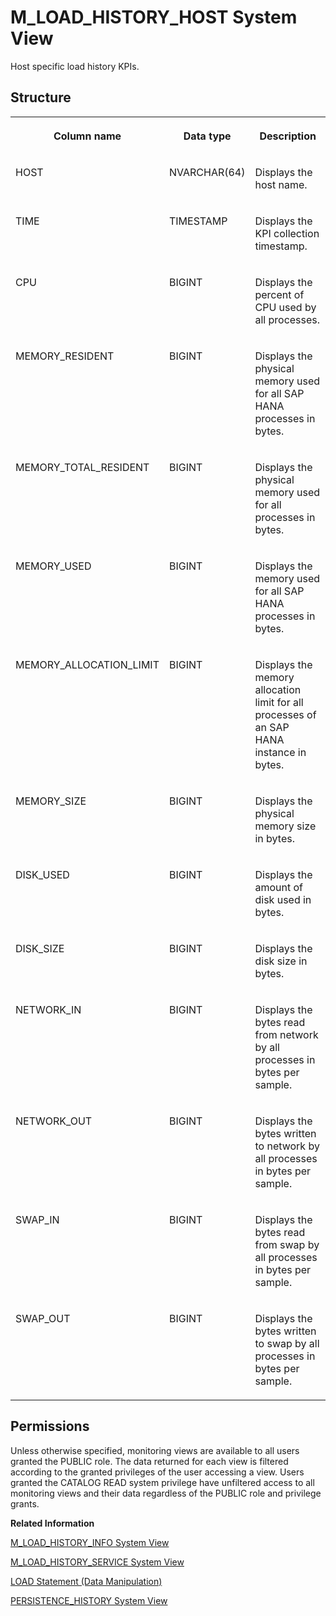 <!-- loio3fa52abf1d854edbb7342a69364bcb0e -->

# M\_LOAD\_HISTORY\_HOST System View

Host specific load history KPIs.



## Structure


<table>
<tr>
<th valign="top">

Column name

</th>
<th valign="top">

Data type

</th>
<th valign="top">

Description

</th>
</tr>
<tr>
<td valign="top">

HOST

</td>
<td valign="top">

NVARCHAR\(64\)

</td>
<td valign="top">

Displays the host name.

</td>
</tr>
<tr>
<td valign="top">

TIME

</td>
<td valign="top">

TIMESTAMP

</td>
<td valign="top">

Displays the KPI collection timestamp.

</td>
</tr>
<tr>
<td valign="top">

CPU

</td>
<td valign="top">

BIGINT

</td>
<td valign="top">

Displays the percent of CPU used by all processes.

</td>
</tr>
<tr>
<td valign="top">

MEMORY\_RESIDENT

</td>
<td valign="top">

BIGINT

</td>
<td valign="top">

Displays the physical memory used for all SAP HANA processes in bytes.

</td>
</tr>
<tr>
<td valign="top">

MEMORY\_TOTAL\_RESIDENT

</td>
<td valign="top">

BIGINT

</td>
<td valign="top">

Displays the physical memory used for all processes in bytes.

</td>
</tr>
<tr>
<td valign="top">

MEMORY\_USED

</td>
<td valign="top">

BIGINT

</td>
<td valign="top">

Displays the memory used for all SAP HANA processes in bytes.

</td>
</tr>
<tr>
<td valign="top">

MEMORY\_ALLOCATION\_LIMIT

</td>
<td valign="top">

BIGINT

</td>
<td valign="top">

Displays the memory allocation limit for all processes of an SAP HANA instance in bytes.

</td>
</tr>
<tr>
<td valign="top">

MEMORY\_SIZE

</td>
<td valign="top">

BIGINT

</td>
<td valign="top">

Displays the physical memory size in bytes.

</td>
</tr>
<tr>
<td valign="top">

DISK\_USED

</td>
<td valign="top">

BIGINT

</td>
<td valign="top">

Displays the amount of disk used in bytes.

</td>
</tr>
<tr>
<td valign="top">

DISK\_SIZE

</td>
<td valign="top">

BIGINT

</td>
<td valign="top">

Displays the disk size in bytes.

</td>
</tr>
<tr>
<td valign="top">

NETWORK\_IN

</td>
<td valign="top">

BIGINT

</td>
<td valign="top">

Displays the bytes read from network by all processes in bytes per sample.

</td>
</tr>
<tr>
<td valign="top">

NETWORK\_OUT

</td>
<td valign="top">

BIGINT

</td>
<td valign="top">

Displays the bytes written to network by all processes in bytes per sample.

</td>
</tr>
<tr>
<td valign="top">

SWAP\_IN

</td>
<td valign="top">

BIGINT

</td>
<td valign="top">

Displays the bytes read from swap by all processes in bytes per sample.

</td>
</tr>
<tr>
<td valign="top">

SWAP\_OUT

</td>
<td valign="top">

BIGINT

</td>
<td valign="top">

Displays the bytes written to swap by all processes in bytes per sample.

</td>
</tr>
</table>



<a name="loio3fa52abf1d854edbb7342a69364bcb0e__section_hyt_c21_ybc"/>

## Permissions

Unless otherwise specified, monitoring views are available to all users granted the PUBLIC role. The data returned for each view is filtered according to the granted privileges of the user accessing a view. Users granted the CATALOG READ system privilege have unfiltered access to all monitoring views and their data regardless of the PUBLIC role and privilege grants.

**Related Information**  


[M\_LOAD\_HISTORY\_INFO System View](m-load-history-info-system-view-2148ede.md "Load history KPI description.")

[M\_LOAD\_HISTORY\_SERVICE System View](m-load-history-service-system-view-261022b.md "Lists service-specific load history KPIs.")

[LOAD Statement \(Data Manipulation\)](../../010-SQL-Reference/012-SQL-Statements/load-statement-data-manipulation-20f83c8.md "Explicitly loads column store table data into memory instead of upon first access.")

[PERSISTENCE\_HISTORY System View](../021-System-Views/persistence-history-system-view-a8cb93e.md "Records the database version history.")

